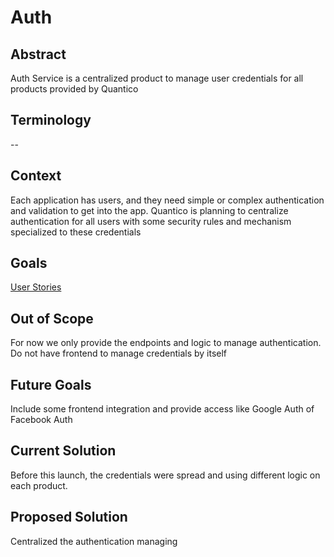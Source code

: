 # Auth #

## Abstract ##
Auth Service is a centralized product to manage user credentials for all products provided by Quantico

## Terminology ##
--

## Context ##
Each application has users, and they need simple or complex authentication and validation to get into the app. 
Quantico is planning to centralize authentication for all users with some security rules and mechanism specialized to these credentials

## Goals ##
[User Stories](/user_stories/list.md ':include')

## Out of Scope ##
For now  we only provide the endpoints and logic to manage authentication. Do not have frontend to manage credentials by itself

## Future Goals ##
Include some frontend integration and provide access like Google Auth of Facebook Auth

## Current Solution ##
Before this launch, the credentials were spread and using different logic on each product.

## Proposed Solution ##
Centralized the authentication managing
